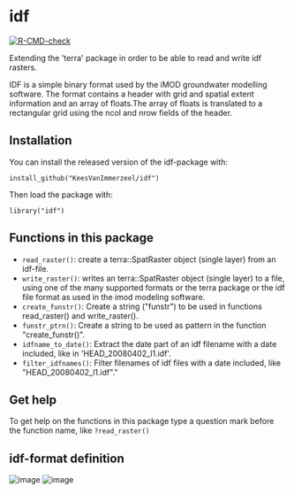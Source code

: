 # idf
<!-- badges: start -->
[![R-CMD-check](https://github.com/KeesVanImmerzeel/idf/workflows/R-CMD-check/badge.svg)](https://github.com/KeesVanImmerzeel/idf/actions)
<!-- badges: end -->

Extending the 'terra' package in order to be able to read and write idf rasters.

IDF is a simple binary format used by the iMOD groundwater modelling software.
The format contains a header with grid and spatial extent information and
an array of floats.The array of floats is translated to a rectangular grid using
the ncol and nrow fields of the header.

## Installation

You can install the released version of the idf-package with:

`install_github("KeesVanImmerzeel/idf")`

Then load the package with:

`library("idf")` 

## Functions in this package
- `read_raster()`: create a terra::SpatRaster object (single layer) from an idf-file.
- `write_raster()`: writes an terra::SpatRaster object (single layer) to a file, using one of the many supported formats or the terra package 
  or the idf file format as used in the imod modeling software.
- `create_funstr()`: Create a string ("funstr") to be used in functions read_raster() and write_raster().
- `funstr_ptrn()`: Create a string to be used as pattern in the function "create_funstr()".
- `idfname_to_date()`: Extract the date part of an idf filename with a date included, like in 'HEAD_20080402_l1.idf'.
- `filter_idfnames()`: Filter filenames of idf files with a date included, like "HEAD_20080402_l1.idf"."


## Get help

To get help on the functions in this package type a question mark before the function name, like `?read_raster()`

## idf-format definition

![image](https://user-images.githubusercontent.com/16401251/155693136-579077c6-fd0c-4d18-8bf7-c68057f3692a.png)
![image](https://user-images.githubusercontent.com/16401251/155693361-57942b0b-b0ed-4b2b-93a2-311ceb3874d1.png)



